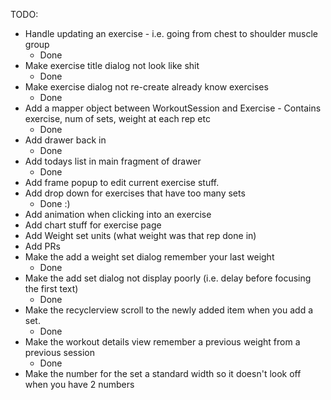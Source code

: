 TODO:

- Handle updating an exercise - i.e. going from chest to shoulder muscle group
    - Done
- Make exercise title dialog not look like shit
    - Done
- Make exercise dialog not re-create already know exercises
    - Done
- Add a mapper object between WorkoutSession and Exercise - Contains exercise, num of sets, weight at each rep etc
    - Done
- Add drawer back in
    - Done
- Add todays list in main fragment of drawer
    - Done
- Add frame popup to edit current exercise stuff.
- Add drop down for exercises that have too many sets
    - Done :)
- Add animation when clicking into an exercise
- Add chart stuff for exercise page
- Add Weight set units (what weight was that rep done in)
- Add PRs
- Make the add a weight set dialog remember your last weight
    - Done
- Make the add set dialog not display poorly (i.e. delay before focusing the first text)
    - Done
- Make the recyclerview scroll to the newly added item when you add a set.
    - Done
- Make the workout details view remember a previous weight from a previous session
    - Done
- Make the number for the set a standard width so it doesn't look off when you have 2 numbers
